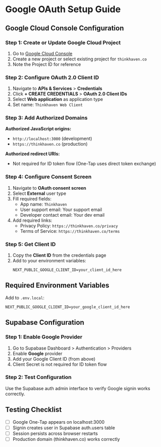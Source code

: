 # Google OAuth Setup Guide

## Google Cloud Console Configuration

### Step 1: Create or Update Google Cloud Project

1. Go to [Google Cloud Console](https://console.cloud.google.com/)
2. Create a new project or select existing project for `thinkhaven.co`
3. Note the Project ID for reference

### Step 2: Configure OAuth 2.0 Client ID

1. Navigate to **APIs & Services** > **Credentials**
2. Click **+ CREATE CREDENTIALS** > **OAuth 2.0 Client IDs**
3. Select **Web application** as application type
4. Set name: `Thinkhaven Web Client`

### Step 3: Add Authorized Domains

**Authorized JavaScript origins:**
- `http://localhost:3000` (development)
- `https://thinkhaven.co` (production)

**Authorized redirect URIs:**
- Not required for ID token flow (One-Tap uses direct token exchange)

### Step 4: Configure Consent Screen

1. Navigate to **OAuth consent screen**
2. Select **External** user type
3. Fill required fields:
   - App name: `Thinkhaven`
   - User support email: Your support email
   - Developer contact email: Your dev email
4. Add required links:
   - Privacy Policy: `https://thinkhaven.co/privacy`
   - Terms of Service: `https://thinkhaven.co/terms`

### Step 5: Get Client ID

1. Copy the **Client ID** from the credentials page
2. Add to your environment variables:
   ```
   NEXT_PUBLIC_GOOGLE_CLIENT_ID=your_client_id_here
   ```

## Required Environment Variables

Add to `.env.local`:
```
NEXT_PUBLIC_GOOGLE_CLIENT_ID=your_google_client_id_here
```

## Supabase Configuration

### Step 1: Enable Google Provider

1. Go to Supabase Dashboard > Authentication > Providers
2. Enable **Google** provider
3. Add your Google Client ID (from above)
4. Client Secret is not required for ID token flow

### Step 2: Test Configuration

Use the Supabase auth admin interface to verify Google signin works correctly.

## Testing Checklist

- [ ] Google One-Tap appears on localhost:3000
- [ ] Signin creates user in Supabase auth.users table
- [ ] Session persists across browser restarts
- [ ] Production domain (thinkhaven.co) works correctly